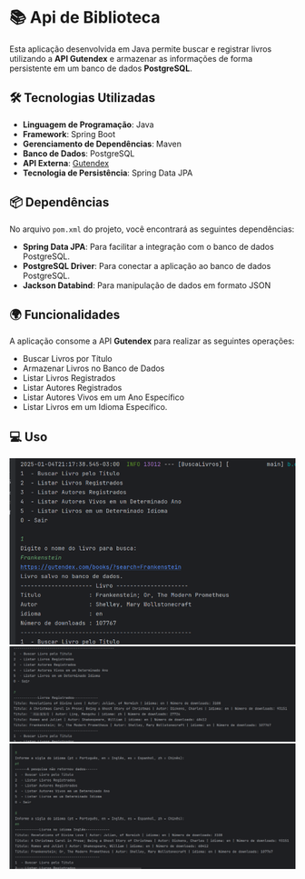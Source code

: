 # 📚 Api de Biblioteca

Esta aplicação desenvolvida em Java permite buscar e registrar livros utilizando a **API Gutendex** e armazenar as informações de forma persistente em um banco de dados **PostgreSQL**.

## 🛠️ Tecnologias Utilizadas

- **Linguagem de Programação**: Java
- **Framework**: Spring Boot
- **Gerenciamento de Dependências**: Maven
- **Banco de Dados**: PostgreSQL
- **API Externa**: [Gutendex](https://gutendex.com/)
- **Tecnologia de Persistência**: Spring Data JPA

## 📦 Dependências

 No arquivo `pom.xml` do projeto, você encontrará as seguintes dependências:

- **Spring Data JPA**: Para facilitar a integração com o banco de dados PostgreSQL.
- **PostgreSQL Driver**: Para conectar a aplicação ao banco de dados PostgreSQL.
- **Jackson Databind**: Para manipulação de dados em formato JSON

## 🌍 Funcionalidades

A aplicação consome a API **Gutendex** para realizar as seguintes operações:
- Buscar Livros por Título
- Armazenar Livros no Banco de Dados
- Listar Livros Registrados
- Listar Autores Registrados
- Listar Autores Vivos em um Ano Específico
- Listar Livros em um Idioma Específico.

## 💻 Uso

![Imagem de uso da aplicação 1](src/main/java/br/com/BuscaLivros/usoImagens/img.png) <br/>
![Imagem de uso da aplicação 2](src/main/java/br/com/BuscaLivros/usoImagens/img_1.png) <br/>
![Imagem de uso da aplicação 3](src/main/java/br/com/BuscaLivros/usoImagens/img_2.png)
